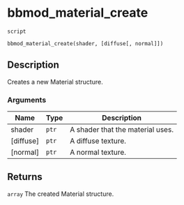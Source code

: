 # bbmod_material_create
`script`
```gml
bbmod_material_create(shader, [diffuse[, normal]])
```

## Description
Creates a new Material structure.

### Arguments
| Name | Type | Description |
| ---- | ---- | ----------- |
| shader | `ptr` | A shader that the material uses. |
| [diffuse] | `ptr` | A diffuse texture. |
| [normal] | `ptr` | A normal texture. |

## Returns
`array` The created Material structure.